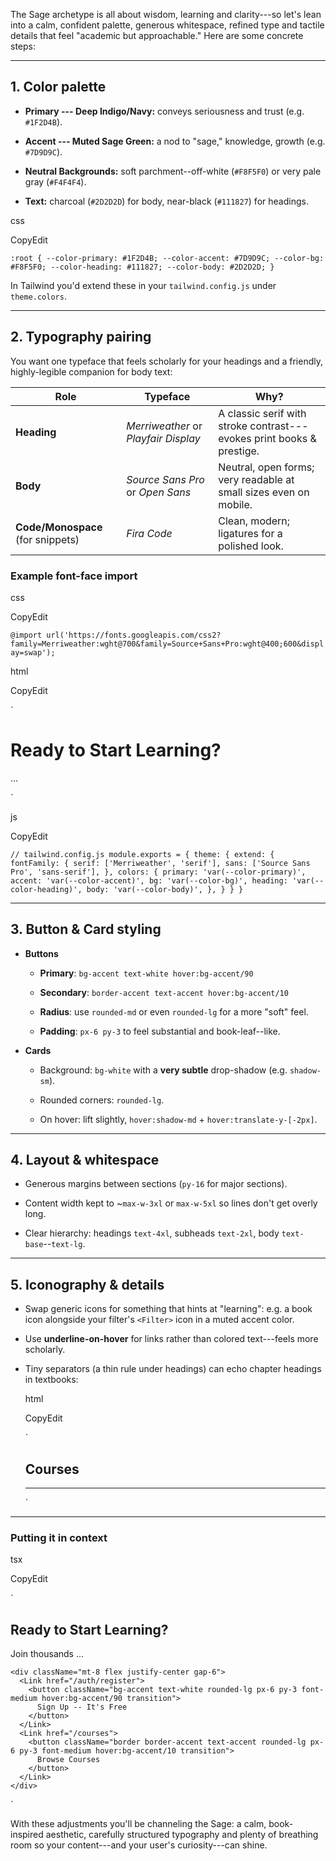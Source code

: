 The Sage archetype is all about wisdom, learning and clarity---so let's lean into a calm, confident palette, generous whitespace, refined type and tactile details that feel "academic but approachable." Here are some concrete steps:

* * * * *

1\. Color palette
-----------------

-   **Primary --- Deep Indigo/Navy:** conveys seriousness and trust (e.g. `#1F2D4B`).

-   **Accent --- Muted Sage Green:** a nod to "sage," knowledge, growth (e.g. `#7D9D9C`).

-   **Neutral Backgrounds:** soft parchment--off-white (`#F8F5F0`) or very pale gray (`#F4F4F4`).

-   **Text:** charcoal (`#2D2D2D`) for body, near-black (`#111827`) for headings.

css

CopyEdit

`:root {
  --color-primary: #1F2D4B;
  --color-accent: #7D9D9C;
  --color-bg: #F8F5F0;
  --color-heading: #111827;
  --color-body: #2D2D2D;
}`

In Tailwind you'd extend these in your `tailwind.config.js` under `theme.colors`.

* * * * *

2\. Typography pairing
----------------------

You want one typeface that feels scholarly for your headings and a friendly, highly-legible companion for body text:

| Role | Typeface | Why? |
| --- | --- | --- |
| **Heading** | *Merriweather* or *Playfair Display* | A classic serif with stroke contrast---evokes print books & prestige. |
| **Body** | *Source Sans Pro* or *Open Sans* | Neutral, open forms; very readable at small sizes even on mobile. |
| **Code/Monospace** (for snippets) | *Fira Code* | Clean, modern; ligatures for a polished look. |

### Example font-face import

css

CopyEdit

`@import url('https://fonts.googleapis.com/css2?family=Merriweather:wght@700&family=Source+Sans+Pro:wght@400;600&display=swap');`

html

CopyEdit

`<html class="font-sans">
  <body class="bg-bg text-body leading-relaxed">
    <h1 class="font-serif text-4xl text-heading">Ready to Start Learning?</h1>
    <p class="mt-2 text-lg">...</p>
  </body>
</html>`

js

CopyEdit

`// tailwind.config.js
module.exports = {
  theme: {
    extend: {
      fontFamily: {
        serif: ['Merriweather', 'serif'],
        sans: ['Source Sans Pro', 'sans-serif'],
      },
      colors: {
        primary: 'var(--color-primary)',
        accent: 'var(--color-accent)',
        bg: 'var(--color-bg)',
        heading: 'var(--color-heading)',
        body: 'var(--color-body)',
      },
    }
  }
}`

* * * * *

3\. Button & Card styling
-------------------------

-   **Buttons**

    -   **Primary**: `bg-accent text-white hover:bg-accent/90`

    -   **Secondary**: `border-accent text-accent hover:bg-accent/10`

    -   **Radius**: use `rounded-md` or even `rounded-lg` for a more "soft" feel.

    -   **Padding**: `px-6 py-3` to feel substantial and book-leaf--like.

-   **Cards**

    -   Background: `bg-white` with a **very subtle** drop-shadow (e.g. `shadow-sm`).

    -   Rounded corners: `rounded-lg`.

    -   On hover: lift slightly, `hover:shadow-md` + `hover:translate-y-[-2px]`.

* * * * *

4\. Layout & whitespace
-----------------------

-   Generous margins between sections (`py-16` for major sections).

-   Content width kept to ~`max-w-3xl` or `max-w-5xl` so lines don't get overly long.

-   Clear hierarchy: headings `text-4xl`, subheads `text-2xl`, body `text-base`--`text-lg`.

* * * * *

5\. Iconography & details
-------------------------

-   Swap generic icons for something that hints at "learning": e.g. a book icon alongside your filter's `<Filter>` icon in a muted accent color.

-   Use **underline-on-hover** for links rather than colored text---feels more scholarly.

-   Tiny separators (a thin rule under headings) can echo chapter headings in textbooks:

    html

    CopyEdit

    `<h2 class="text-2xl font-serif mb-2">Courses</h2>
    <hr class="border-t border-gray-200 mb-6"/>`

* * * * *

### Putting it in context

tsx

CopyEdit

`<section className="bg-bg py-16">
  <div className="mx-auto max-w-3xl px-4 text-center">
    <h2 className="font-serif text-4xl text-heading">Ready to Start Learning?</h2>
    <p className="mt-4 text-lg text-body">Join thousands ...</p>

    <div className="mt-8 flex justify-center gap-6">
      <Link href="/auth/register">
        <button className="bg-accent text-white rounded-lg px-6 py-3 font-medium hover:bg-accent/90 transition">
          Sign Up -- It's Free
        </button>
      </Link>
      <Link href="/courses">
        <button className="border border-accent text-accent rounded-lg px-6 py-3 font-medium hover:bg-accent/10 transition">
          Browse Courses
        </button>
      </Link>
    </div>
  </div>
</section>`

With these adjustments you'll be channeling the Sage: a calm, book-inspired aesthetic, carefully structured typography and plenty of breathing room so your content---and your user's curiosity---can shine.